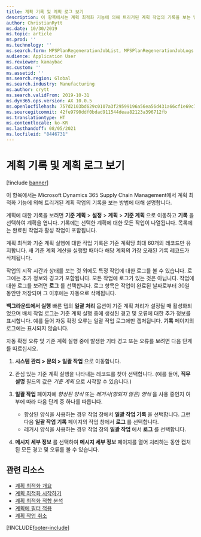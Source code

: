 ```yaml
---
title: 계획 기록 및 계획 로그 보기
description: 이 항목에서는 계획 최적화 기능에 의해 트리거된 계획 작업의 기록을 보는 방법에 대해 설명합니다.
author: ChristianRytt
ms.date: 10/30/2019
ms.topic: article
ms.prod: ''
ms.technology: ''
ms.search.form: MPSPlanRegenerationJobList, MPSPlanRegenerationJobLogs
audience: Application User
ms.reviewer: kamaybac
ms.custom: ''
ms.assetid: ''
ms.search.region: Global
ms.search.industry: Manufacturing
ms.author: crytt
ms.search.validFrom: 2019-10-31
ms.dyn365.ops.version: AX 10.0.5
ms.openlocfilehash: 757d2103bd629c0107a3f29599196a56ea56d431a66cf1e69c7b3cf3d817c087
ms.sourcegitcommit: 42fe9790ddf0bdad911544deaa82123a396712fb
ms.translationtype: HT
ms.contentlocale: ko-KR
ms.lasthandoff: 08/05/2021
ms.locfileid: "8446731"
---
```

# <a name="view-plan-history-and-planning-logs"></a>계획 기록 및 계획 로그 보기

[!include [banner](../../includes/banner.md)]

이 항목에서는 Microsoft Dynamics 365 Supply Chain Management에서 계획 최적화 기능에 의해 트리거된 계획 작업의 기록을 보는 방법에 대해 설명합니다.

계획에 대한 기록을 보려면 **기준 계획** \> **설정** \> **계획** \> **기준 계획** 으로 이동하고 **기록** 을 선택하여 계획을 엽니다. 기록에는 선택한 계획에 대한 모든 작업이 나열됩니다. 목록에는 완료된 작업과 활성 작업이 포함됩니다.

계획 최적화 기준 계획 실행에 대한 작업 기록은 기준 계획당 최대 60개의 레코드만 유지합니다. 새 기준 계획 계산을 실행할 때마다 해당 계획의 가장 오래된 기록 레코드가 삭제됩니다.

작업의 시작 시간과 상태를 보는 것 외에도 특정 작업에 대한 로그를 볼 수 있습니다. 로그에는 추가 정보와 경고가 포함됩니다. 모든 작업에 로그가 있는 것은 아닙니다. 작업에 대한 로그를 보려면 **로그** 를 선택합니다. 로그 항목은 작업이 완료된 날짜로부터 30일 동안만 저장되며 그 이후에는 자동으로 삭제됩니다.

**백그라운드에서 실행** 빠른 탭의 **일괄 처리** 옵션이 기준 계획 처리가 설정될 때 활성화되었으며 배치 작업 로그는 기준 계획 실행 중에 생성된 경고 및 오류에 대한 추가 정보를 표시합니다. 예를 들어 자동 확정 오류는 일괄 작업 로그에만 캡처됩니다. **기록** 페이지의 로그에는 표시되지 않습니다.

자동 확정 오류 및 기준 계획 실행 중에 발생한 기타 경고 또는 오류를 보려면 다음 단계를 따르십시오.

1. **시스템 관리 \> 문의 \> 일괄 작업** 으로 이동합니다.
1. 관심 있는 기준 계획 실행을 나타내는 레코드를 찾아 선택합니다. (예를 들어, **직무 설명** 필드의 값은 *기준 계획* 으로 시작할 수 있습니다.)
1. **일괄 작업** 페이지에 *향상된 양식* 또는 *레거시(향되지 않은) 양식* 을 사용 중인지 여부에 따라 다음 단계 중 하나를 따릅니다.

    - 향상된 양식을 사용하는 경우 작업 창에서 **일괄 작업 기록** 을 선택합니다. 그런 다음 **일괄 작업 기록** 페이지의 작업 창에서 **로그** 를 선택합니다.
    - 레거시 양식을 사용하는 경우 작업 창의 **일괄 작업** 에서 **로그** 를 선택합니다.

1. **메시지 세부 정보** 를 선택하여 **메시지 세부 정보** 페이지를 열어 처리하는 동안 캡처된 모든 경고 및 오류를 볼 수 있습니다.

## <a name="related-resources"></a>관련 리소스

- [계획 최적화 개요](planning-optimization-overview.md)
- [계획 최적화 시작하기](get-started.md)
- [계획 최적화 적합 분석](planning-optimization-fit-analysis.md)
- [계획에 필터 적용](plan-filters.md)
- [계획 작업 취소](cancel-planning-job.md)


[!INCLUDE[footer-include](../../../includes/footer-banner.md)]
